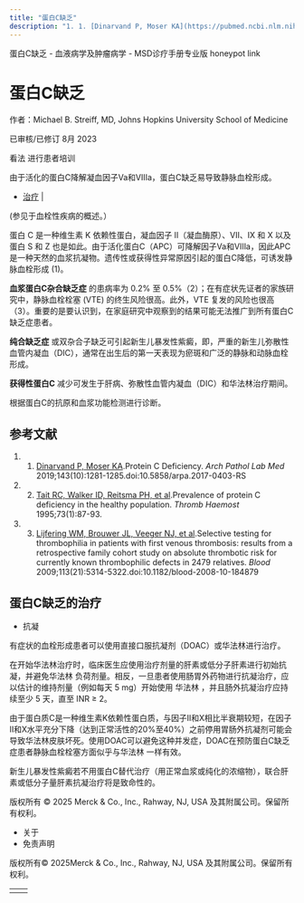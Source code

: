 ```yaml
---
title: "蛋白C缺乏"
description: "1. 1. [Dinarvand P, Moser KA](https://pubmed.ncbi.nlm.nih.gov/30702334/).Protein C Deficiency. _Arch Pathol Lab Med_ 2019;143(10):1281-1285.doi:10.5858/arpa.2017-0403-RS"
---
```


﻿蛋白C缺乏 - 血液病学及肿瘤病学 - MSD诊疗手册专业版 honeypot link

# 蛋白C缺乏

作者：Michael B. Streiff, MD, Johns Hopkins University School of Medicine

已审核/已修订 8月 2023

看法 进行患者培训

由于活化的蛋白C降解凝血因子Ⅴa和Ⅷa，蛋白C缺乏易导致静脉血栓形成。

- [治疗](#治疗_v12779098_zh) \|

(参见于血栓性疾病的概述。）

蛋白 C 是一种维生素 K 依赖性蛋白，凝血因子 II（凝血酶原）、VII、IX 和 X 以及蛋白 S 和 Z 也是如此。由于活化蛋白C（APC）可降解因子Ⅴa和Ⅷa，因此APC是一种天然的血浆抗凝物。遗传性或获得性异常原因引起的蛋白C降低，可诱发静脉血栓形成 (1)。

**血浆蛋白C杂合缺乏症** 的患病率为 0.2% 至 0.5%（2）；在有症状先证者的家族研究中，静脉血栓栓塞 (VTE) 的终生风险很高。此外，VTE 复发的风险也很高（3）。重要的是要认识到，在家庭研究中观察到的结果可能无法推广到所有蛋白C缺乏症患者。

**纯合缺乏症** 或双杂合子缺乏可引起新生儿暴发性紫癜，即，严重的新生儿弥散性血管内凝血（DIC），通常在出生后的第一天表现为瘀斑和广泛的静脉和动脉血栓形成。

**获得性蛋白C** 减少可发生于肝病、弥散性血管内凝血（DIC）和华法林治疗期间。

根据蛋白C的抗原和血浆功能检测进行诊断。

## 参考文献

1. 1. [Dinarvand P, Moser KA](https://pubmed.ncbi.nlm.nih.gov/30702334/).Protein C Deficiency. _Arch Pathol Lab Med_ 2019;143(10):1281-1285.doi:10.5858/arpa.2017-0403-RS

2. 2. [Tait RC, Walker ID, Reitsma PH, et al](https://pubmed.ncbi.nlm.nih.gov/7740502/).Prevalence of protein C deficiency in the healthy population. _Thromb Haemost_ 1995;73(1):87-93.

3. 3. [Lijfering WM, Brouwer JL, Veeger NJ, et al](https://pubmed.ncbi.nlm.nih.gov/19139080/).Selective testing for thrombophilia in patients with first venous thrombosis: results from a retrospective family cohort study on absolute thrombotic risk for currently known thrombophilic defects in 2479 relatives. _Blood_ 2009;113(21):5314-5322.doi:10.1182/blood-2008-10-184879


## 蛋白C缺乏的治疗

- 抗凝


有症状的血栓形成患者可以使用直接口服抗凝剂（DOAC）或华法林进行治疗。

在开始华法林治疗时，临床医生应使用治疗剂量的肝素或低分子肝素进行初始抗凝，并避免华法林 负荷剂量。相反，一旦患者使用肠胃外药物进行抗凝治疗，应以估计的维持剂量（例如每天 5 mg）开始使用 华法林 ，并且肠外抗凝治疗应持续至少 5 天，直至 INR ≥ 2。

由于蛋白质C是一种维生素K依赖性蛋白质，与因子II和X相比半衰期较短，在因子II和X水平充分下降（达到正常活性的20%至40%）之前停用胃肠外抗凝剂可能会导致华法林皮肤坏死。使用DOAC可以避免这种并发症，DOAC在预防蛋白C缺乏症患者静脉血栓栓塞方面似乎与华法林 一样有效。

新生儿暴发性紫癜若不用蛋白C替代治疗（用正常血浆或纯化的浓缩物），联合肝素或低分子量肝素抗凝治疗将是致命性的。



版权所有 © 2025
Merck & Co., Inc., Rahway, NJ, USA 及其附属公司。保留所有权利。

- 关于
- 免责声明

版权所有© 2025Merck & Co., Inc., Rahway, NJ, USA 及其附属公司。保留所有权利。

|     |     |
| --- | --- |
|  |  |